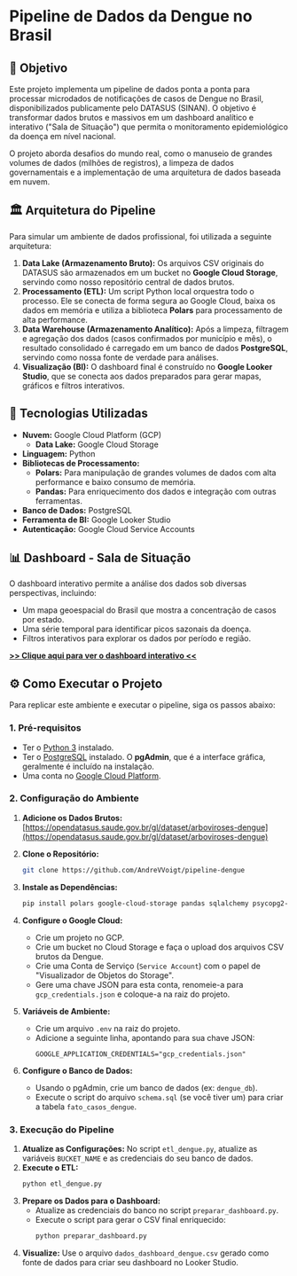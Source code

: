 # Pipeline de Dados da Dengue no Brasil

## 🎯 Objetivo

Este projeto implementa um pipeline de dados ponta a ponta para processar microdados de notificações de casos de Dengue no Brasil, disponibilizados publicamente pelo DATASUS (SINAN). O objetivo é transformar dados brutos e massivos em um dashboard analítico e interativo ("Sala de Situação") que permita o monitoramento epidemiológico da doença em nível nacional.

O projeto aborda desafios do mundo real, como o manuseio de grandes volumes de dados (milhões de registros), a limpeza de dados governamentais e a implementação de uma arquitetura de dados baseada em nuvem.

## 🏛️ Arquitetura do Pipeline

Para simular um ambiente de dados profissional, foi utilizada a seguinte arquitetura:


1.  **Data Lake (Armazenamento Bruto):** Os arquivos CSV originais do DATASUS são armazenados em um bucket no **Google Cloud Storage**, servindo como nosso repositório central de dados brutos.
2.  **Processamento (ETL):** Um script Python local orquestra todo o processo. Ele se conecta de forma segura ao Google Cloud, baixa os dados em memória e utiliza a biblioteca **Polars** para processamento de alta performance.
3.  **Data Warehouse (Armazenamento Analítico):** Após a limpeza, filtragem e agregação dos dados (casos confirmados por município e mês), o resultado consolidado é carregado em um banco de dados **PostgreSQL**, servindo como nossa fonte de verdade para análises.
4.  **Visualização (BI):** O dashboard final é construído no **Google Looker Studio**, que se conecta aos dados preparados para gerar mapas, gráficos e filtros interativos.

## 🚀 Tecnologias Utilizadas

- **Nuvem:** Google Cloud Platform (GCP)
  - **Data Lake:** Google Cloud Storage
- **Linguagem:** Python
- **Bibliotecas de Processamento:**
  - **Polars:** Para manipulação de grandes volumes de dados com alta performance e baixo consumo de memória.
  - **Pandas:** Para enriquecimento dos dados e integração com outras ferramentas.
- **Banco de Dados:** PostgreSQL
- **Ferramenta de BI:** Google Looker Studio
- **Autenticação:** Google Cloud Service Accounts

## 📊 Dashboard - Sala de Situação

O dashboard interativo permite a análise dos dados sob diversas perspectivas, incluindo:
-   Um mapa geoespacial do Brasil que mostra a concentração de casos por estado.
-   Uma série temporal para identificar picos sazonais da doença.
-   Filtros interativos para explorar os dados por período e região.

**[>> Clique aqui para ver o dashboard interativo <<](https://lookerstudio.google.com/reporting/50adc11a-611b-452e-9957-15443d9927d1)**

## ⚙️ Como Executar o Projeto

Para replicar este ambiente e executar o pipeline, siga os passos abaixo:

### 1. Pré-requisitos
- Ter o [Python 3](https://www.python.org/downloads/) instalado.
- Ter o [PostgreSQL](https://www.postgresql.org/download/) instalado. O **pgAdmin**, que é a interface gráfica, geralmente é incluído na instalação.
- Uma conta no [Google Cloud Platform](https://console.cloud.google.com/).

### 2. Configuração do Ambiente

1.  **Adicione os Dados Brutos:** [https://opendatasus.saude.gov.br/gl/dataset/arboviroses-dengue](https://opendatasus.saude.gov.br/gl/dataset/arboviroses-dengue)

2.  **Clone o Repositório:**
    ```bash
    git clone https://github.com/AndreVVoigt/pipeline-dengue
    ```
3.  **Instale as Dependências:**
    ```bash
    pip install polars google-cloud-storage pandas sqlalchemy psycopg2-binary python-dotenv pyarrow
    ```
4.  **Configure o Google Cloud:**
    -   Crie um projeto no GCP.
    -   Crie um bucket no Cloud Storage e faça o upload dos arquivos CSV brutos da Dengue.
    -   Crie uma Conta de Serviço (`Service Account`) com o papel de "Visualizador de Objetos do Storage".
    -   Gere uma chave JSON para esta conta, renomeie-a para `gcp_credentials.json` e coloque-a na raiz do projeto.
5.  **Variáveis de Ambiente:**
    -   Crie um arquivo `.env` na raiz do projeto.
    -   Adicione a seguinte linha, apontando para sua chave JSON:
        ```
        GOOGLE_APPLICATION_CREDENTIALS="gcp_credentials.json"
        ```
6.  **Configure o Banco de Dados:**
    -   Usando o pgAdmin, crie um banco de dados (ex: `dengue_db`).
    -   Execute o script do arquivo `schema.sql` (se você tiver um) para criar a tabela `fato_casos_dengue`.

### 3. Execução do Pipeline
1.  **Atualize as Configurações:** No script `etl_dengue.py`, atualize as variáveis `BUCKET_NAME` e as credenciais do seu banco de dados.
2.  **Execute o ETL:**
    ```bash
    python etl_dengue.py
    ```
3.  **Prepare os Dados para o Dashboard:**
    -   Atualize as credenciais do banco no script `preparar_dashboard.py`.
    -   Execute o script para gerar o CSV final enriquecido:
        ```bash
        python preparar_dashboard.py
        ```
4.  **Visualize:** Use o arquivo `dados_dashboard_dengue.csv` gerado como fonte de dados para criar seu dashboard no Looker Studio.